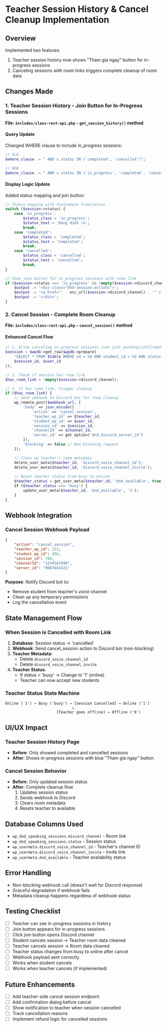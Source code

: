 # Teacher Session History & Cancel Cleanup Implementation

## Overview
Implemented two features:
1. Teacher session history now shows "Tham gia ngay" button for in-progress sessions
2. Canceling sessions with room links triggers complete cleanup of room data

## Changes Made

### 1. Teacher Session History - Join Button for In-Progress Sessions

**File: `includes/class-rest-api.php` - `get_session_history()` method**

#### Query Update
Changed WHERE clause to include in_progress sessions:
```php
// OLD
$where_clause .= " AND s.status IN ('completed', 'cancelled')";

// NEW
$where_clause .= " AND s.status IN ('in_progress', 'completed', 'cancelled')";
```

#### Display Logic Update
Added status mapping and join button:
```php
// Status mapping with Vietnamese translation
switch ($session->status) {
    case 'in_progress':
        $status_class = 'in_progress';
        $status_text = 'Đang diễn ra';
        break;
    case 'completed':
        $status_class = 'completed';
        $status_text = 'Completed';
        break;
    case 'cancelled':
        $status_class = 'cancelled';
        $status_text = 'Cancelled';
        break;
}

// Show join button for in_progress sessions with room link
if ($session->status === 'in_progress' && !empty($session->discord_channel)) {
    $output .= '<div class="dnd-session-actions">';
    $output .= '<a href="' . esc_url($session->discord_channel) . '" class="dnd-btn dnd-btn-join" target="_blank">Tham gia ngay</a>';
    $output .= '</div>';
}
```

### 2. Cancel Session - Complete Room Cleanup

**File: `includes/class-rest-api.php` - `cancel_session()` method**

#### Enhanced Cancel Flow

```php
// 1. Allow canceling in_progress sessions (not just pending/confirmed)
$session = $wpdb->get_row($wpdb->prepare(
    "SELECT * FROM $table WHERE id = %d AND student_id = %d AND status IN ('pending', 'confirmed', 'in_progress')",
    $session_id, $user_id
));

// 2. Check if session has room link
$has_room_link = !empty($session->discord_channel);

// 3. If has room link, trigger cleanup
if ($has_room_link) {
    // Send webhook to Discord bot for room cleanup
    wp_remote_post($webhook_url, [
        'body' => json_encode([
            'action' => 'cancel_session',
            'teacher_wp_id' => $teacher_id,
            'student_wp_id' => $user_id,
            'session_id' => $session_id,
            'channelId' => $channel_id,
            'server_id' => get_option('dnd_discord_server_id')
        ]),
        'blocking' => false // Non-blocking request
    ]);

    // Clean up teacher's room metadata
    delete_user_meta($teacher_id, 'discord_voice_channel_id');
    delete_user_meta($teacher_id, 'discord_voice_channel_invite');
    
    // Reset teacher status from busy to online
    $teacher_status = get_user_meta($teacher_id, 'dnd_available', true);
    if ($teacher_status === 'busy') {
        update_user_meta($teacher_id, 'dnd_available', '1');
    }
}
```

## Webhook Integration

### Cancel Session Webhook Payload
```json
{
    "action": "cancel_session",
    "teacher_wp_id": 123,
    "student_wp_id": 456,
    "session_id": 789,
    "channelId": "1234567890",
    "server_id": "0987654321"
}
```

**Purpose**: Notify Discord bot to:
- Remove student from teacher's voice channel
- Clean up any temporary permissions
- Log the cancellation event

## State Management Flow

### When Session is Cancelled with Room Link

1. **Database**: Session status → 'cancelled'
2. **Webhook**: Send cancel_session action to Discord bot (non-blocking)
3. **Teacher Metadata**: 
   - Delete `discord_voice_channel_id`
   - Delete `discord_voice_channel_invite`
4. **Teacher Status**: 
   - If status = 'busy' → Change to '1' (online)
   - Teacher can now accept new students

### Teacher Status State Machine
```
Online ('1') → Busy ('busy') → [Session Cancelled] → Online ('1')
                              ↓
                       [Teacher goes offline] → Offline ('0')
```

## UI/UX Impact

### Teacher Session History Page
- **Before**: Only showed completed and cancelled sessions
- **After**: Shows in-progress sessions with blue "Tham gia ngay" button

### Cancel Session Behavior
- **Before**: Only updated session status
- **After**: Complete cleanup flow
  1. Updates session status
  2. Sends webhook to Discord
  3. Clears room metadata
  4. Resets teacher to available

## Database Columns Used
- `wp_dnd_speaking_sessions.discord_channel` - Room link
- `wp_dnd_speaking_sessions.status` - Session status
- `wp_usermeta.discord_voice_channel_id` - Teacher's channel ID
- `wp_usermeta.discord_voice_channel_invite` - Invite link
- `wp_usermeta.dnd_available` - Teacher availability status

## Error Handling
- Non-blocking webhook call (doesn't wait for Discord response)
- Graceful degradation if webhook fails
- Metadata cleanup happens regardless of webhook status

## Testing Checklist
- [ ] Teacher can see in-progress sessions in history
- [ ] Join button appears for in-progress sessions
- [ ] Click join button opens Discord channel
- [ ] Student cancels session → Teacher room data cleaned
- [ ] Teacher cancels session → Room data cleaned
- [ ] Teacher status changes from busy to online after cancel
- [ ] Webhook payload sent correctly
- [ ] Works when student cancels
- [ ] Works when teacher cancels (if implemented)

## Future Enhancements
- [ ] Add teacher-side cancel session endpoint
- [ ] Add confirmation dialog before cancel
- [ ] Show notification to teacher when session cancelled
- [ ] Track cancellation reasons
- [ ] Implement refund logic for cancelled sessions
